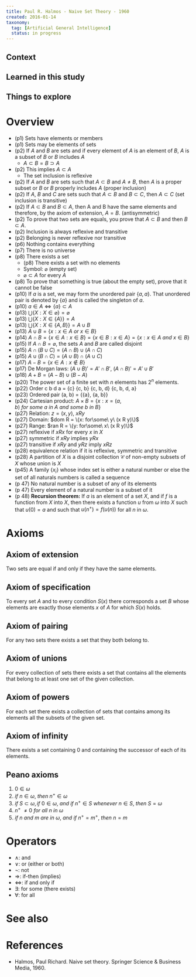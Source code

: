 ```yaml
---
title: Paul R. Halmos - Naive Set Theory - 1960
created: 2016-01-14
taxonomy:
  tag: [Artificial General Intelligence]
  status: in progress
---
```


## Context

## Learned in this study

## Things to explore

# Overview
* (p1) Sets have elements or members
* (p1) Sets may be elements of sets
* (p2) If $A$ and $B$ are sets and if every element of $A$ is an element of $B$, $A$ is a subset of $B$ or $B$ includes $A$
	* $A \subset B = B \supset A$
* (p2) This implies $A \subset A$
	* The set inclusion is reflexive
* (p2) If $A$ and $B$ are sets such that $A \subset B$ and $A \not= B$, then $A$ is a proper subset or $B$ or $B$ properly includes $A$ (proper inclusion)
* (p2) If $A$, $B$ and $C$ are sets such that $A \subset B$ and $B \subset C$, then $A \subset C$ (set inclusion is transitive)
* (p2) If $A \subset B$ and $B \subset A$, then A and B have the same elements and therefore, by the axiom of extension, $A = B$. (antisymmetric)
* (p2) To prove that two sets are equals, you prove that $A \subset B$ and then $B \subset A$.
* (p2) Inclusion is always reflexive and transitive
* (p2) Belonging is never reflexive nor transitive
* (p6) Nothing contains everything
* (p7) There is no universe
* (p8) There exists a set
	* (p8) There exists a set with no elements
	* Symbol: $\varnothing$  (empty set)
	* $\varnothing \subset A$ for every $A$
* (p8) To prove that something is true (about the empty set), prove that it cannot be false
* (p10) If $a$ is a set, we may form the unordered pair $\{a, a\}$. That unordered pair is denoted by $\{a\}$ and is called the singleton of $a$.
* (p10) $a \in A \iff \{a\} \subset A$
* (p13) $\bigcup\{X: X \in \varnothing\} = \varnothing$
* (p13) $\bigcup\{X: X \in \{A\}\} = A$
* (p13) $\bigcup\{X: X \in \{A, B\}\} = A \cup B$
* (p13) $A \cup B = \{x: x \in A\ or\ x \in B\}$
* (p14) $A \cap B = \{x \in A: x \in B\} = \{x \in B: x \in A\} = \{x: x \in A\ and\ x \in B\}$
* (p15) If $A \cap B =  \varnothing$, the sets $A$ and $B$ are called disjoint
* (p15) $A \cap (B \cup C) = (A \cap B) \cup (A \cap C)$
* (p15) $A \cup (B \cap C) = (A \cup B) \cap (A \cup C)$
* (p17) $A - B = \{x \in A: x \not\in B\}$
* (p17) De Morgan laws: $(A \cup B)' = A' \cap B'$, $(A \cap B)' = A' \cup B'$
* (p18) $A + B = (A - B) \cup (B - A)$
* (p20) The power set of a finite set with $n$ elements has $2^n$ elements.
* (p22) Order c b d a = {c} {c, b} {c, b, d} {c, b, d, a}
* (p23) Ordered pair (a, b) = {{a}, {a, b}}
* (p24) Cartesian product: $A \times B = \{x: x = (a, b)\ for\ some\ a\ in\ A\ and\ some\ b\ in\ B\}$
* (p27) Relation: $z = (x, y)$, $x R y$
* (p27) Domain: $dom R = \{x: for\some\ y\ (x R y)\}$
* (p27) Range: $ran R = \{y: for\some\ x\ (x R y)\}$
* (p27) reflexive if $x R x$ for every $x$ in $X$
* (p27) symmetric if $x R y$ implies $y R x$
* (p27) transitive if $x R y$ and $y R z$ imply $x R z$
* (p28) equivalence relation if it is reflexive, symmetric and transitive
* (p28) A partition of $X$ is a disjoint collection $\mathcal{C}$ of non-empty subsets of $X$ whose union is $X$
* (p45) A family $\{x_i\}$ whose index set is either a natural number or else the set of all naturals numbers is called a sequence
* (p 47) No natural number is a subset of any of its elements
* (p 47) Every element of a natural number is a subset of it
* (p 48) **Recursion theorem:** If $a$ is an element of a set $X$, and if $f$ is a function from $X$ into $X$, then there exists a function $u$ from $\omega$ into $X$ such that $u(0) = a$ and such that $u(n^+) = f(u(n))$ for all $n$ in $\omega$.

# Axioms

## Axiom of extension
Two sets are equal if and only if they have the same elements.

## Axiom of specification
To every set $A$ and to every condition $S(x)$ there corresponds a set $B$ whose elements are exactly those elements $x$ of $A$ for which $S(x)$ holds.

## Axiom of pairing
For any two sets there exists a set that they both belong to.

## Axiom of unions
For every collection of sets there exists a set that contains all the elements that belong to at least one set of the given collection.

## Axiom of powers
For each set there exists a collection of sets that contains among its elements all the subsets of the given set.

## Axiom of infinity
There exists a set containing 0 and containing the successor of each of its elements.

## Peano axioms
1. $0 \in \omega$
2. $if\ n \in \omega,\ then\ n^+ \in \omega$
3. $if\ S \subset \omega, if\ 0 \in \omega,\ and\ if\ n^+ \in S\ whenever\ n \in S,\ then\ S = \omega$
4. $n^+\ \not= 0\ for\ all\ n\ in\ \omega$
5. $if\ n\ and\ m\ are\ in\ \omega,\ and\ if\ n^+ = m^+,\ then\ n = m$

# Operators
* $\wedge$: and
* $\vee$: or (either or both)
* $\neg$: not
* $\Rightarrow$: if-then (implies)
* $\iff$: if and only if
* $\exists$: for some (there exists)
* $\forall$: for all

# See also

# References
* Halmos, Paul Richard. Naive set theory. Springer Science & Business Media, 1960.